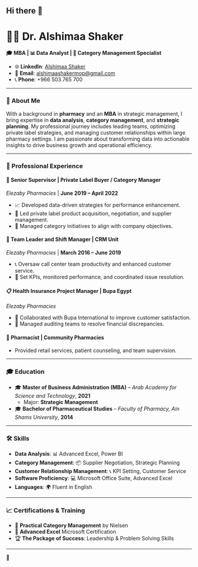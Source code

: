 ## Hi there 👋
# 👩‍⚕️ Dr. Alshimaa Shaker

**🎓 MBA | 📊 Data Analyst | 🛒 Category Management Specialist**

- 🌐 **LinkedIn**: [Alshimaa Shaker](https://www.linkedin.com/in/alshimaashaker)
- 📧 **Email**: alshimaashakermop@gmail.com 
- 📞 **Phone**: +966 503 765 700

---

### 👋 About Me
With a background in **pharmacy** and an **MBA** in strategic management, I bring expertise in **data analysis**, **category management**, and **strategic planning**. My professional journey includes leading teams, optimizing private label strategies, and managing customer relationships within large pharmacy settings. I am passionate about transforming data into actionable insights to drive business growth and operational efficiency.

---

### 💼 Professional Experience

#### 🏢 **Senior Supervisor | Private Label Buyer / Category Manager**  
*Elezaby Pharmacies* | **June 2019 – April 2022**  
- 📈 Developed data-driven strategies for performance enhancement.
- 🛒 Led private label product acquisition, negotiation, and supplier management.
- 💼 Managed category initiatives to align with company objectives.

#### 👥 **Team Leader and Shift Manager | CRM Unit**  
*Elezaby Pharmacies* | **March 2016 – June 2019**  
- 📞 Oversaw call center team productivity and enhanced customer service.
- 🎯 Set KPIs, monitored performance, and coordinated issue resolution.

#### 📋 **Health Insurance Project Manager | Bupa Egypt**  
*Elezaby Pharmacies*  
- 🤝 Collaborated with Bupa International to improve customer satisfaction.
- 🧾 Managed auditing teams to resolve financial discrepancies.

#### 💊 **Pharmacist | Community Pharmacies**
- Provided retail services, patient counseling, and team supervision.

---

### 🎓 Education
- 🎓 **Master of Business Administration (MBA)** – *Arab Academy for Science and Technology*, **2021**
  - Major: **Strategic Management**
- 🎓 **Bachelor of Pharmaceutical Studies** – *Faculty of Pharmacy, Ain Shams University*, **2014**

---

### 🛠️ Skills
- **Data Analysis**: 📊 Advanced Excel, Power BI
- **Category Management**: 📦 Supplier Negotiation, Strategic Planning
- **Customer Relationship Management**: 📞 KPI Setting, Customer Service
- **Software Proficiency**: 💻 Microsoft Office Suite, Advanced Excel
- **Languages**: 🌍 Fluent in English

---

### 📈 Certifications & Training
- 🏅 **Practical Category Management** by Nielsen
- 📜 **Advanced Excel** Microsoft Certification
- 🏆 **The Package of Success**: Leadership & Problem Solving Skills

---

💼



<!--
**alshimaashaker/alshimaashaker** is a ✨ _special_ ✨ repository because its `README.md` (this file) appears on your GitHub profile.

Here are some ideas to get you started:

- 🔭 I’m currently working on ...
- 🌱 I’m currently learning ...
- 👯 I’m looking to collaborate on ...
- 🤔 I’m looking for help with ...
- 💬 Ask me about ...
- 📫 How to reach me: ...
- 😄 Pronouns: ...
- ⚡ Fun fact: ...
-->
